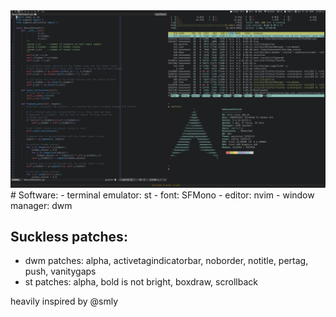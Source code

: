 <div align="center"><img src="https://raw.githubusercontent.com/bakunowski/dotfiles/master/screenshot_dwm.png" width="768"/></div>
# Software:
- terminal emulator: st
- font: SFMono
- editor: nvim
- window manager: dwm

## Suckless patches:
- dwm patches: alpha, activetagindicatorbar, noborder, notitle, pertag, push, vanitygaps
- st patches: alpha, bold is not bright, boxdraw, scrollback

heavily inspired by @smly
